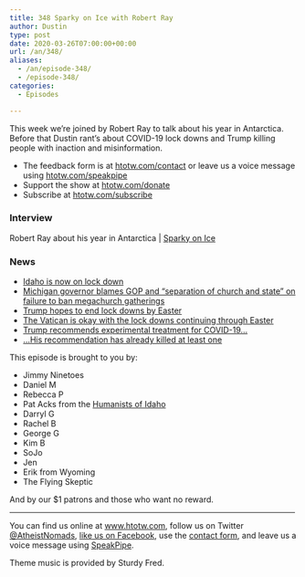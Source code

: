 ```yaml
---
title: 348 Sparky on Ice with Robert Ray
author: Dustin
type: post
date: 2020-03-26T07:00:00+00:00
url: /an/348/
aliases:
  - /an/episode-348/
  - /episode-348/
categories:
  - Episodes

---
```

<div id="buzzsprout-player-10552761"></div><script src="https://www.buzzsprout.com/1983601/10552761-348-sparky-on-ice-with-robert-ray.js?container_id=buzzsprout-player-10552761&player=small" type="text/javascript" charset="utf-8"></script>

This week we’re joined by Robert Ray to talk about his year in Antarctica. Before that Dustin rant’s about COVID-19 lock downs and Trump killing people with inaction and misinformation.

<!--more-->

 * The feedback form is at [htotw.com/contact](https://htotw.com/contact) or leave us a voice message using <a href="https://htotw.com/speakpipe" target="_blank" rel="noopener noreferrer">htotw.com/speakpipe</a>
 * Support the show at <a href="https://htotw.com/donate" target="_blank" rel="noopener noreferrer">htotw.com/donate</a>
 * Subscribe at <a href="https://htotw.com/subscribe" target="_blank" rel="noopener noreferrer">htotw.com/subscribe</a>

### Interview

Robert Ray about his year in Antarctica | [Sparky on Ice][1]

### News

  * [Idaho is now on lock down][2]
  * [Michigan governor blames GOP and “separation of church and state” on failure to ban megachurch gatherings][3]
  * [Trump hopes to end lock downs by Easter][4]
  * [The Vatican is okay with the lock downs continuing through Easter][5]
  * [Trump recommends experimental treatment for COVID-19…][6]
  * […His recommendation has already killed at least one][7]

This episode is brought to you by:

  * Jimmy Ninetoes
  * Daniel M
  * Rebecca P
  * Pat Acks from the <a href="https://www.humanistsofidaho.org" target="_blank" rel="noopener noreferrer">Humanists of Idaho</a>
  * Darryl G
  * Rachel B
  * George G
  * Kim B
  * SoJo
  * Jen
  * Erik from Wyoming
  * The Flying Skeptic

And by our $1 patrons and those who want no reward.

<hr width="500" />

You can find us online at <a href="https://www.htotw.com/" target="_blank" rel="noopener noreferrer">www.htotw.com</a>, follow us on Twitter <a href="https://twitter.com/AtheistNomads" target="_blank" rel="noopener noreferrer">@AtheistNomads</a>, <a href="https://htotw.com/facebook" target="_blank" rel="noopener noreferrer">like us on Facebook</a>, use the [contact form](https://htotw.com/contact), and leave us a voice message using <a href="https://htotw.com/speakpipe" target="_blank" rel="noopener noreferrer">SpeakPipe</a>.

Theme music is provided by Sturdy Fred.

 [1]: http://sparkyonice.xyz/
 [2]: https://coronavirus.idaho.gov/
 [3]: https://www.rawstory.com/2020/03/michigan-governor-blames-gop-and-separation-of-church-and-state-on-failure-to-ban-megachurch-gatherings/
 [4]: https://www.cnn.com/2020/03/25/politics/donald-trump-coronavirus/index.html
 [5]: https://www.vaticannews.va/en/vatican-city/news/2020-03/covid-19-decree-regarding-easter-triduum-liturgical-celebration.html
 [6]: https://www.nbcnews.com/news/us-news/lifesaving-lupus-drug-short-supply-after-trump-touts-possible-coronavirus-n1166981
 [7]: https://www.nbcnews.com/health/health-news/man-dies-after-ingesting-chloroquine-attempt-prevent-coronavirus-n1167166